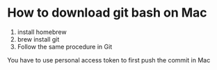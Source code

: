 # How to download git bash on Mac

1. install homebrew
2. brew install git
3. Follow the same procedure in Git

You have to use personal access token to first push the commit in Mac